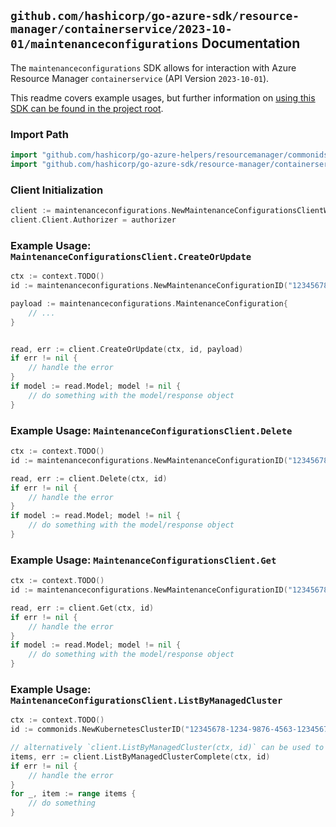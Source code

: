 
## `github.com/hashicorp/go-azure-sdk/resource-manager/containerservice/2023-10-01/maintenanceconfigurations` Documentation

The `maintenanceconfigurations` SDK allows for interaction with Azure Resource Manager `containerservice` (API Version `2023-10-01`).

This readme covers example usages, but further information on [using this SDK can be found in the project root](https://github.com/hashicorp/go-azure-sdk/tree/main/docs).

### Import Path

```go
import "github.com/hashicorp/go-azure-helpers/resourcemanager/commonids"
import "github.com/hashicorp/go-azure-sdk/resource-manager/containerservice/2023-10-01/maintenanceconfigurations"
```


### Client Initialization

```go
client := maintenanceconfigurations.NewMaintenanceConfigurationsClientWithBaseURI("https://management.azure.com")
client.Client.Authorizer = authorizer
```


### Example Usage: `MaintenanceConfigurationsClient.CreateOrUpdate`

```go
ctx := context.TODO()
id := maintenanceconfigurations.NewMaintenanceConfigurationID("12345678-1234-9876-4563-123456789012", "example-resource-group", "managedClusterValue", "maintenanceConfigurationValue")

payload := maintenanceconfigurations.MaintenanceConfiguration{
	// ...
}


read, err := client.CreateOrUpdate(ctx, id, payload)
if err != nil {
	// handle the error
}
if model := read.Model; model != nil {
	// do something with the model/response object
}
```


### Example Usage: `MaintenanceConfigurationsClient.Delete`

```go
ctx := context.TODO()
id := maintenanceconfigurations.NewMaintenanceConfigurationID("12345678-1234-9876-4563-123456789012", "example-resource-group", "managedClusterValue", "maintenanceConfigurationValue")

read, err := client.Delete(ctx, id)
if err != nil {
	// handle the error
}
if model := read.Model; model != nil {
	// do something with the model/response object
}
```


### Example Usage: `MaintenanceConfigurationsClient.Get`

```go
ctx := context.TODO()
id := maintenanceconfigurations.NewMaintenanceConfigurationID("12345678-1234-9876-4563-123456789012", "example-resource-group", "managedClusterValue", "maintenanceConfigurationValue")

read, err := client.Get(ctx, id)
if err != nil {
	// handle the error
}
if model := read.Model; model != nil {
	// do something with the model/response object
}
```


### Example Usage: `MaintenanceConfigurationsClient.ListByManagedCluster`

```go
ctx := context.TODO()
id := commonids.NewKubernetesClusterID("12345678-1234-9876-4563-123456789012", "example-resource-group", "managedClusterValue")

// alternatively `client.ListByManagedCluster(ctx, id)` can be used to do batched pagination
items, err := client.ListByManagedClusterComplete(ctx, id)
if err != nil {
	// handle the error
}
for _, item := range items {
	// do something
}
```
